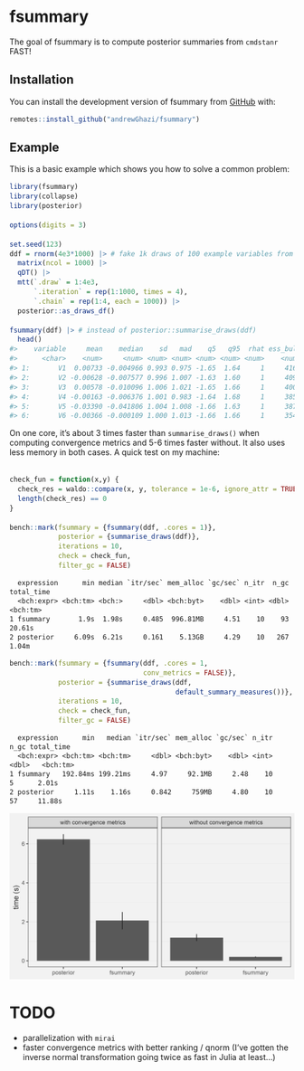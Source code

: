 
<!-- README.md is generated from README.Rmd. Please edit that file -->

# fsummary

<!-- badges: start -->
<!-- badges: end -->

The goal of fsummary is to compute posterior summaries from `cmdstanr`
FAST!

## Installation

You can install the development version of fsummary from
[GitHub](https://github.com/) with:

``` r
remotes::install_github("andrewGhazi/fsummary")
```

## Example

This is a basic example which shows you how to solve a common problem:

``` r
library(fsummary)
library(collapse)
library(posterior)

options(digits = 3)

set.seed(123)
ddf = rnorm(4e3*1000) |> # fake 1k draws of 100 example variables from each of 4 chains
  matrix(ncol = 1000) |> 
  qDT() |> 
  mtt(`.draw` = 1:4e3,
      `.iteration` = rep(1:1000, times = 4),
      `.chain` = rep(1:4, each = 1000)) |> 
  posterior::as_draws_df()

fsummary(ddf) |> # instead of posterior::summarise_draws(ddf)
  head() 
#>    variable     mean    median    sd   mad    q5   q95  rhat ess_bulk ess_tail
#>      <char>    <num>     <num> <num> <num> <num> <num> <num>    <num>    <num>
#> 1:       V1  0.00733 -0.004966 0.993 0.975 -1.65  1.64     1     4161     3930
#> 2:       V2 -0.00628 -0.007577 0.996 1.007 -1.63  1.60     1     4099     3978
#> 3:       V3  0.00578 -0.010096 1.006 1.021 -1.65  1.66     1     4005     3807
#> 4:       V4 -0.00163 -0.006376 1.001 0.983 -1.64  1.68     1     3851     3729
#> 5:       V5 -0.03390 -0.041806 1.004 1.008 -1.66  1.63     1     3878     3891
#> 6:       V6 -0.00366 -0.000109 1.000 1.013 -1.66  1.66     1     3547     3824
```

On one core, it’s about 3 times faster than `summarise_draws()` when
computing convergence metrics and 5-6 times faster without. It also uses
less memory in both cases. A quick test on my machine:

``` r

check_fun = function(x,y) {
  check_res = waldo::compare(x, y, tolerance = 1e-6, ignore_attr = TRUE)
  length(check_res) == 0
}

bench::mark(fsummary = {fsummary(ddf, .cores = 1)},
            posterior = {summarise_draws(ddf)},
            iterations = 10,
            check = check_fun,
            filter_gc = FALSE)
```


      expression      min median `itr/sec` mem_alloc `gc/sec` n_itr  n_gc total_time
      <bch:expr> <bch:tm> <bch:>     <dbl> <bch:byt>    <dbl> <int> <dbl>   <bch:tm>
    1 fsummary       1.9s  1.98s     0.485  996.81MB     4.51    10    93     20.61s
    2 posterior     6.09s  6.21s     0.161    5.13GB     4.29    10   267      1.04m

``` r
bench::mark(fsummary = {fsummary(ddf, .cores = 1,
                                 conv_metrics = FALSE)},
            posterior = {summarise_draws(ddf, 
                                         default_summary_measures())},
            iterations = 10,
            check = check_fun,
            filter_gc = FALSE)
```

      expression      min   median `itr/sec` mem_alloc `gc/sec` n_itr  n_gc total_time
      <bch:expr> <bch:tm> <bch:tm>     <dbl> <bch:byt>    <dbl> <int> <dbl>   <bch:tm>
    1 fsummary   192.84ms 199.21ms     4.97     92.1MB     2.48    10     5      2.01s
    2 posterior     1.11s    1.16s     0.842     759MB     4.80    10    57     11.88s

![](man/figures/comparison.png)

# TODO

- parallelization with `mirai`
- faster convergence metrics with better ranking / qnorm (I’ve gotten
  the inverse normal transformation going twice as fast in Julia at
  least…)

